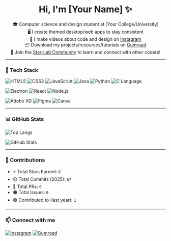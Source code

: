 <h1 align="center">Hi, I'm [Your Name] ✨</h1>

<p align="center">
🎓 Computer science and design student at [Your College/University] <br/>
🖥️ I create themed desktop/web apps to stay consistent <br/>
🎥 I make videos about code and design on <a href="https://www.instagram.com/yourprofile" target="_blank">Instagram</a> <br/>
📦 Download my projects/resources/tutorials on <a href="https://gumroad.com/yourpage" target="_blank">Gumroad</a> <br/>
🌱 Join the <a href="https://star-lab.dev" target="_blank">Star-Lab Community</a> to learn and connect with other coders!
</p>

---

### 🧰 Tech Stack

![HTML5](https://img.shields.io/badge/HTML5-E34F26?style=for-the-badge&logo=html5&logoColor=white)
![CSS3](https://img.shields.io/badge/CSS3-1572B6?style=for-the-badge&logo=css3&logoColor=white)
![JavaScript](https://img.shields.io/badge/JavaScript-F7DF1E?style=for-the-badge&logo=javascript&logoColor=black)
![Java](https://img.shields.io/badge/Java-ED8B00?style=for-the-badge&logo=java&logoColor=white)
![Python](https://img.shields.io/badge/Python-3776AB?style=for-the-badge&logo=python&logoColor=white)
![C Language](https://img.shields.io/badge/C-00599C?style=for-the-badge&logo=c&logoColor=white)

![Electron](https://img.shields.io/badge/Electron-47848F?style=for-the-badge&logo=electron&logoColor=white)
![React](https://img.shields.io/badge/React-20232A?style=for-the-badge&logo=react&logoColor=61DAFB)
![Node.js](https://img.shields.io/badge/Node.js-339933?style=for-the-badge&logo=nodedotjs&logoColor=white)

![Adobe XD](https://img.shields.io/badge/Adobe%20XD-FF61F6?style=for-the-badge&logo=adobexd&logoColor=white)
![Figma](https://img.shields.io/badge/Figma-F24E1E?style=for-the-badge&logo=figma&logoColor=white)
![Canva](https://img.shields.io/badge/Canva-00C4CC?style=for-the-badge&logo=canva&logoColor=white)

---

### 📊 GitHub Stats

![Top Langs](https://github-readme-stats.vercel.app/api/top-langs/?username=yourusername&layout=compact&theme=tokyonight)
  
![GitHub Stats](https://github-readme-stats.vercel.app/api?username=yourusername&show_icons=true&theme=tokyonight&count_private=true)

---

### 🌟 Contributions

- ⭐ Total Stars Earned: `8`
- 🟡 Total Commits (2025): `67`
- 🔵 Total PRs: `0`
- 🟠 Total Issues: `0`
- 🟣 Contributed to (last year): `1`

---

### 📫 Connect with me

[![Instagram](https://img.shields.io/badge/Instagram-@yourhandle-E4405F?style=for-the-badge&logo=instagram&logoColor=white)](https://instagram.com/yourhandle)
[![Gumroad](https://img.shields.io/badge/Gumroad-Visit-36a9ae?style=for-the-badge&logo=gumroad&logoColor=white)](https://gumroad.com/yourpage)

